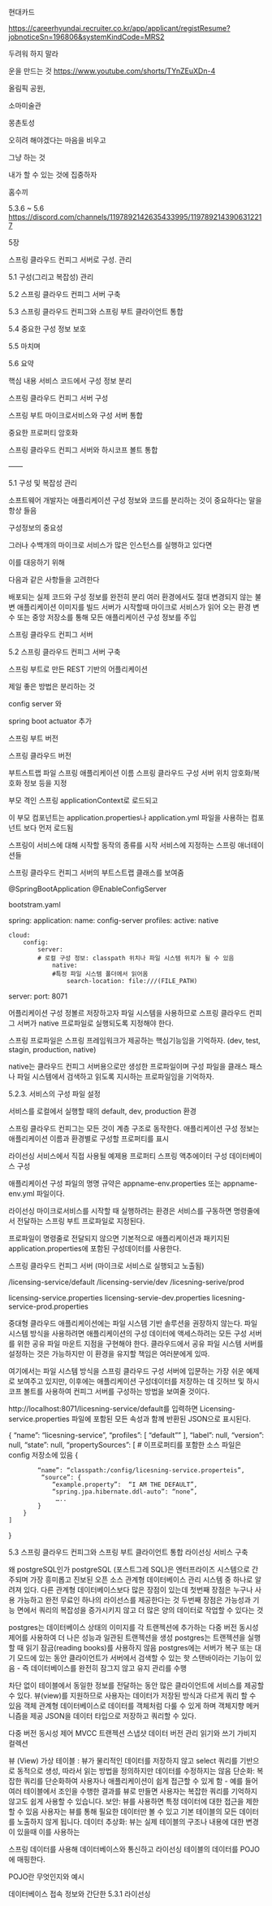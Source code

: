 현대카드


https://careerhyundai.recruiter.co.kr/app/applicant/registResume?jobnoticeSn=196806&systemKindCode=MRS2



두려워 하지 말라



운을 만드는 것
https://www.youtube.com/shorts/TYnZEuXDn-4


올림픽 공원,


소마미술관


몽촌토성


오히려 해야겠다는 마음을 비우고

그냥 하는 것


내가 할 수 있는 것에 집중하자


홈수끼



5.3.6 ~ 5.6
https://discord.com/channels/1197892142635433995/1197892143906312217




5장

스프링 클라우드  컨피그 서버로 구성. 관리


5.1 구성(그리고 복잡성) 관리

5.2 스프링 클라우드 컨피그 서버 구축

5.3 스프링 클라우드 컨피그와 스프링 부트 클라이언트 통합

5.4 중요한 구성 정보 보호

5.5 마치며

5.6 요약


핵심 내용
서비스 코드에서 구성 정보 분리

스프링 클라우드 컨피그 서버 구성

스프링 부트 마이크로서비스와 구성 서버 통합

중요한 프로퍼티 암호화

스프링 클라우드 컨피그 서버와 하시코프 볼트 통합


——


5.1 구성 및 복잡성 관리

소프트웨어 개발자는 애플리케이션 구성 정보와 코드를 분리하는 것이 중요하다는 말을 항상 들음

구성정보의 중요성

그러나 수백개의 마이크로 서비스가 많은 인스턴스를 실행하고 있다면

이를 대응하기 위해

다음과 같은 사항들을 고려한다

배포되는 실제 코드와 구성 정보를 완전히 분리
여러 환경에서도 절대 변경되지 않는 불변 애플리케이션 이미지를 빌드
서버가 시작할때 마이크로 서비스가 읽어 오는 환경 변수 또는 중앙 저장소를 통해 모든 애플리케이션 구성 정보를 주입





스프링 클라우드 컨피그 서버




5.2 스프링 클라우드 컨피그 서버 구축

스프링 부트로 만든 REST 기반의 어플리케이션

제일 좋은 방법은 분리하는 것

config server 와

spring boot actuator 추가


스프링 부트 버전

스프링 클라우드 버전


부트스트랩 파일
스프링 애플리케이션 이름
스프링 클라우드 구성 서버 위치
암호화/복호화 정보 등을 지정

부모 격인 스프링 applicationContext로 로드되고

이 부모 컴포넌트는 application.properties나 application.yml
파일을 사용하는 컴포넌트 보다 먼저 로드됨


스프링이 서비스에 대해 시작할 동작의 종류를 시작 서비스에 지정하는 스프링 애너테이션들

스프링 클라우드 컨피그 서버의 부트스트랩 클래스를 보여줌


@SpringBootApplication
@EnableConfigServer



bootstram.yaml

spring:
	application:
		name: config-server
	profiles:
		active: native

	cloud:
		config:
			server:
			# 로컬 구성 정보: classpath 위치나 파일 시스템 위치가 될 수 있음
				native:
				#특정 파일 시스템 폴더에서 읽어옴
					search-location: file:///(FILE_PATH)

server:
	port: 8071



어플리케이션 구성 정볼르 저장하고자 파일 시스템을
사용하므로 스프링 클라우드 컨피그 서버가 native 프로파일로
실행되도록 지정해야 한다.

스프링 프로파일은 스프링 프레임워크가 제공하는 핵심기능임을 기억하자.
(dev, test, stagin, production, native)

native는 클라우드 컨피그 서버용으로만 생성한 프로파일이며
구성 파일을 클래스 패스나 파일 시스템에서 검색하고 읽도록
지시하는 프로파일임을 기억하자.


5.2.3. 서비스의 구성 파일 설정

서비스를 로컬에서 실행할 때의 default, dev, production 환경

스프링 클라우드 컨피그는 모든 것이 계층 구조로 동작한다.
애플리케이션 구성 정보는 애플리케이션 이름과 환경별로 구성할 프로퍼티를 표시

라이선싱 서비스에서 직접 사용될 예제용 프로퍼티
스프링 액추에이터 구성
데이터베이스 구성


애플리케이션 구성 파일의 명명 규약은 appname-env.properties
또는 appname-env.yml 파일이다.

라이선싱 마이크로서비스를 시작할 때 실행하려는 환경은 서비스를 구동하면
명령줄에서 전달하는 스프링 부트 프로파일로 지정된다.

프로파일이 명령줄로 전달되지 않으면 기본적으로
애플리케이션과 패키지된 application.properties에 포함된 구성데이터를 사용한다.


스프링 클라우드 컨피그 서버
(마이크로 서비스로 실행되고 노출됨)

/licensing-service/default
/licensing-servie/dev
/licesning-serive/prod

licensing-service.properties
licensing-servie-dev.properties
licesning-service-prod.properties


중대형 클라우드 애플리케이션에는 파일 시스템 기반 솔루션을
권장하지 않는다.
파일 시스템 방식을 사용하려면 애플리케이션의 구성 데이터에
액세스하려는 모든 구성 서버를 위한 공유 파일 마운트 지점을 구현해야 한다.
클라우드에서 공유 파일 시스템 서버를 설정하는 것은 가능하지만
이 환경을 유지할 책임은 여러분에게 있따.

여기에서는 파일 시스템 방식을 스프링 클라우드 구성 서버에 입문하는
가장 쉬운 예제로 보여주고 있지만, 이후에는 애플리케이션 구성데이터를
저장하는 데 깃허브 및 하시코프 볼트를 사용하여 컨피그 서버를
구성하는 방법을 보여줄 것이다.


http://localhost:8071/licesning-service/default를 입력하면
Licensing-service.properties 파일에 포함된 모든 속성과 함께 반환된 JSON으로 표시된다.

{
	“name”: “licesning-service”,
	“profiles”: [
		 “default””
	],
	“label”: null,
	“version”: null,
	“state”: null,
	“propertySources”: [ # 이프로퍼티를 포함한 소스 파일은 config 저장소에 있음
		{

			“name”: “classpath:/config/licesning-service.properteis”,
			 “source”: {
				“example.property”:  “I AM THE DEFAULT”,
				“spring.jpa.hibernate.ddl-auto”: “none”,
				 …..
			}
		}
	]
}


5.3 스프링 클라우드 컨피그와 스프링 부트 클라이언트 통합
라이선싱 서비스 구축

왜 postgreSQL인가
postgreSQL (포스트그레 SQL)은 엔터프라이즈 시스템으로 간주되며
가장 흥미롭고 진보된 오픈 소스 관계형 데이터베이스 관리 시스템 중 하나로 알려져 있다.
다른 관계형 데이터베이스보다 많은 장점이 있는데
첫번째 장점은 누구나 사용 가능하고 완전 무료인 하나의 라이선스를 제공한다는 것
두번째 장점은 가능성과 기능 면에서 쿼리의 복잡성을 증가시키지 않고 더 많은 양의 데이터로 작업할 수 있다는 것

postgres는 데이터베이스 상태의 이미지를 각 트랜젝션에 추가하는 다중 버전 동시성 제어를 사용하여 더 나은 성능과 일관된 트랜젝션을 생성
postgres는 트랜젝션을 실행할 때 읽기 잠금(reading books)를 사용하지 않음
postgres에는 서버가 복구 또는 대기 모드에 있는 동안 클라이언트가 서버에서 검색할 수 있는 핫 스탠바이라는 기능이 있음
	-	즉 데이터베이스를 완전히 잠그지 않고 유지 관리를 수행



차단 없이 테이블에서 동일한 정보를 전달하는 동안 많은 클라이언트에 서비스를 제공할 수 있다.
뷰(view)를 지원하므로 사용자는 데이터가 저장된 방식과 다르게 쿼리 할 수 있음
객체 관계형 데이터베이스로 데이터를 객체처럼 다룰 수 있게 하며 객체지향 메커니즘을 제공
JSON을 데이터 타입으로 저장하고 쿼리할 수 있다.


다중 버전 동시성 제어 MVCC
트랜젝션 스냅샷
데이터 버전 관리
읽기와 쓰기
가비지 컬렉션

뷰 (View)
가상 테이블 : 뷰가 물리적인 데이터를 저장하지 않고 select 쿼리를 기반으로 동적으로 생성, 따라서 읽는 방법을 정의하지만 데이터를 수정하지는 않음
단순화:  복잡한 쿼리를 단순화하여 사용자나 애플리케이션이 쉽게 접근할 수 있게 함 - 예를 들어 여러 테이블에서 조인을 수행한 결과를 뷰로 만들면 사용자는 복잡한 쿼리를 기억하지 않고도 쉽게 사용할 수 있습니다.
보안: 뷰를 사용하면 특정 데이터에 대한 접근을 제한할 수 있음 사용자는 뷰를 통해 필요한 데이터만 볼 수 있고 기본 테이블의 모든 데이터를 노출하지 않게 됩니다.
데이터 추상화: 뷰는 실제 테이블의 구조나 내용에 대한 변경이 있을때 이를 사용하는


스프링 데이터를 사용해 데이터베이스와 통신하고 라이선싱 테이블의 데이터를 POJO에 매핑한다.

POJO란 무엇인지와 예시


데이터베이스 접속 정보와 간단한
5.3.1 라이선싱


